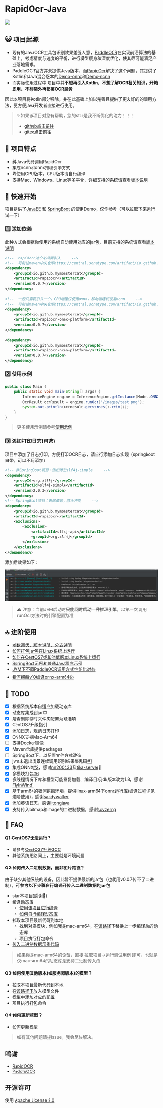 # RapidOcr-Java

![](./docs/img/line.png)

## 😺 项目起源

- 现有的JavaOCR工具包识别效果差强人意，[PaddleOCR](https://github.com/PaddlePaddle/PaddleOCR)在实现前沿算法的基础上，考虑精度与速度的平衡，进行模型瘦身和深度优化，使其尽可能满足产业落地需求。
- PaddleOCR官方并未提供Java版本，而[RapidOcr](https://github.com/RapidAI/RapidOCR)解决了这个问题，其提供了Kotlin和Java混合版本的[Demo-onnx](https://github.com/RapidAI/RapidOcrOnnxJvm)和[Demo-ncnn](https://github.com/RapidAI/RapidOcrNcnnJvm)
- 而实际使用过程中 项目中并**不想再引入Kotlin、不想了解OCR相关知识，开箱即用、不想额外再部署OCR服务**

因此本项目将Kotlin部分移除，并在此基础上加以完善且提供了更友好的的调用方法，更方便java开发者直接进行使用。

> ✨如果该项目对您有帮助，您的star是我不断优化的动力！！！
>
> - [github点击前往](https://github.com/MyMonsterCat/RapidOcr-Java)
> - [gitee点击前往](https://gitee.com/lc_monster/rapid-ocr-java)

## 👏 项目特点

- 纯Java代码调用RapidOcr
- 集成ncnn和onnx推理引擎方式
- 均使用CPU版本，GPU版本请自行编译
- 支持Mac、Windows、Linux等多平台，详细支持的系统请查看[版本说明](./docs/ADVANCED.md)

## 🎉 快速开始

项目提供了[JavaEE](https://github.com/MyMonsterCat/rapidocr-demo/tree/main/java-ee) 和 [SpringBoot](https://github.com/MyMonsterCat/rapidocr-demo/tree/main/spring-boot) 的使用Demo，仅作参考（可以拉取下来运行试一下）

### 1️⃣ 添加依赖

此种方式会根据你使用的系统自动使用对应的jar包，目前支持的系统请查看[版本说明](./docs/ADVANCED.md)

```xml
<!--  rapidocr这个必须要引入     -->
<!--  可前往maven中央仓库https://central.sonatype.com/artifact/io.github.mymonstercat/rapidocr/versions，查看版本      -->
<dependency>
    <groupId>io.github.mymonstercat</groupId>
    <artifactId>rapidocr</artifactId>
    <version>0.0.7</version>
</dependency>

<!--  一般只需要引入一个，CPU端建议使用onnx，移动端建议使用ncnn     -->
<!--  可前往maven中央仓库https://central.sonatype.com/artifact/io.github.mymonstercat/rapidocr-onnx-platform/versions，查看版本      -->
<dependency>
    <groupId>io.github.mymonstercat</groupId>
    <artifactId>rapidocr-onnx-platform</artifactId>
    <version>0.0.7</version>
</dependency>

<dependency>
    <groupId>io.github.mymonstercat</groupId>
    <artifactId>rapidocr-ncnn-platform</artifactId>
    <version>0.0.7</version>
</dependency>
```

### 2️⃣ 使用示例

```java
public class Main {
    public static void main(String[] args) {
        InferenceEngine engine = InferenceEngine.getInstance(Model.ONNX_PPOCR_V3);
        OcrResult ocrResult = engine.runOcr("/images/test.png");
        System.out.println(ocrResult.getStrRes().trim());
    }
}
```

> 更多使用示例请参考[使用示例](https://github.com/MyMonsterCat/rapidocr-demo/blob/main/java-ee/src/main/java/io/github/mymonstercat/Main.java)

### 3️⃣ 添加打印日志(可选)

项目中添加了日志打印，方便打印OCR日志，请自行添加日志实现（springboot自带，可以不用添加）

```xml
<!-- 非SpringBoot项目：例如添加slf4j-simple     -->
<dependency>
    <groupId>org.slf4j</groupId>
    <artifactId>slf4j-simple</artifactId>
    <version>2.0.3</version>
</dependency>
<!-- SpringBoot项目：去除依赖，防止冲突     -->
<dependency>
    <groupId>io.github.mymonstercat</groupId>
    <artifactId>rapidocr</artifactId>
    <exclusions>
        <exclusion>
            <artifactId>slf4j-api</artifactId>
            <groupId>org.slf4j</groupId>
        </exclusion>
    </exclusions>
</dependency>
```

添加后效果如下：

![](./docs/img/run-result.png)

> ⚠️ 注意：当前JVM启动时**只能同时启动一种推理引擎**，以第一次调用runOcr方法时的引擎配置为准

## 🔝 进阶使用

- [参数调优、版本说明、分支说明](./docs/ADVANCED.md)
- [如何打包jar包在Linux系统上运行](./docs/COMPILE_JAR.md)
- [如何在CentOS7或其他低版本Linux系统上运行](./docs/CentOS7.md)
- [SpringBoot示例和普通Java程序示例](https://github.com/MyMonsterCat/rapidocr-demo)
- [JVM下不同PaddleOCR调用方式性能比对👍](./docs/COMPARE.md)
- [银河麒麟v10编译onnx-arm64👍](./docs/Build_Rapid_OCR_Onnx_Lib_on_Kylin_arm64.md)

## 📌 TODO

- [x] 根据系统版本自适应加载动态库
- [x] 动态库集成到jar中
- [x] 是否删除临时文件夹配置为可选项
- [x] CentOS7升级指引
- [x] 添加日志，规范日志打印
- [x] ONNX支持Mac-Arm64
- [ ] 支持Docker镜像
- [x] Maven仓库提供packages
- [ ] SpringBoot下，以配置文件方式改造
- [x] jvm未退出场景连续调用识别结果集乱码[#1](https://github.com/MyMonsterCat/RapidOcr-Java/issues/1)
- [x] 集成ONNX[#2](https://github.com/MyMonsterCat/RapidOcr-Java/issues/2)，感谢[nn200433](https://github.com/nn200433)及[tika-server](https://github.com/nn200433/tika-server)👏 
- [x] 多模块打包[#6](可以否将dll，所以还有onnx文件分别存放进jar)
- [x] 多线程情况下库和模型可能重复加载、编译目标jdk版本改为1.8，感谢[FlyInWind1](https://github.com/FlyInWind1)
- [x] 基于arm64的银河麒麟环境，提供linux-arm64下onnx运行库(编译过程详见进阶使用)，感谢[sandywalker](https://github.com/sandywalker)
- [x] 添加英语日志，感谢[litongjava](https://github.com/litongjava)
- [x] 支持传入bitmap和image的二进制数据，感谢[scvzerng](https://github.com/scvzerng)

## 🤔 FAQ

#### Q1:CentOS7无法运行？

- 请参考[CentOS7升级GCC](./docs/CentOS7.md)
- 其他系统思路同上，主要就是环境问题

#### Q2:如何传入二进制数据，而非图片路径？

由于缺少其他系统的设备，因此暂不提供最新的jar包（也就用v0.0.7传不了二进制），**可参考以下步骤自行编译可传入二进制数据的jar包**

- star本项目(感谢🙏)
- 编译动态库
  - [使用该项目进行编译](https://github.com/MyMonsterCat/RapidOcrOnnx)
  - [如何自行编译动态库](./docs/COMPILE_LIB.md)
- 拉取本项目最新代码到本地
  - 找到对应模块，例如我是mac-arm64，在[该路径](https://github.com/MyMonsterCat/RapidOcr-Java/tree/main/rapidocr-onnx-macosx-arm64/src/main/resources/lib)下替换上一步编译后的动态库
  - 项目执行打包命令
- [传入二进制数据示例代码](https://github.com/MyMonsterCat/RapidOcr-Java/blob/main/rapidocr/src/test/java/TestOnnxWindow.java)

> 如果你是mac-arm64的设备，直接 拉取项目->运行测试用例 即可，也就是仅mac-arm64的动态库是支持二进制传入的

#### Q3:如何使用其他版本(如服务器版本)的模型？

- 拉取本项目最新代码到本地
- 在[该路径下](https://github.com/MyMonsterCat/RapidOcr-Java/tree/main/rapidocr-onnx-models/src/main/resources/models)放入模型文件
- 模型中添加对应的[配置](https://github.com/MyMonsterCat/RapidOcr-Java/blob/main/rapidocr-common/src/main/java/io/github/mymonstercat/Model.java)
- 项目执行打包命令

#### Q4:如何更新模型？

- [如何更新模型](./docs/UPDATE_MODEL.md)



> 如有其他问题请提issue，我会尽快解决。

## 鸣谢

- [RapidOCR](https://github.com/RapidAI/RapidOCR)
- [PaddleOCR](https://github.com/PaddlePaddle/PaddleOCR)

## 开源许可

使用 [Apache License 2.0](https://github.com/MyMonsterCat/DeviceTouch/blob/main/LICENSE)
